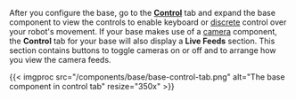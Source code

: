 After you configure the base, go to the [**Control**](/manage/fleet/robots/#control) tab and expand the base component to view the controls to enable keyboard or [discrete](https://docs.viam.com/try-viam/try-viam-tutorial/#discrete-movement-control) control over your robot's movement.
If your base makes use of a [camera](/components/camera/) component, the **Control** tab for your base will also display a **Live Feeds** section.
This section contains buttons to toggle cameras on or off and to arrange how you view the camera feeds.

{{< imgproc src="/components/base/base-control-tab.png" alt="The base component in control tab" resize="350x" >}}
